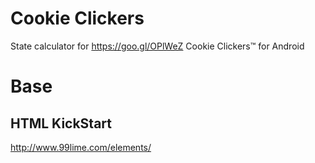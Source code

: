 # Cookie Clickers
State calculator for https://goo.gl/OPlWeZ Cookie Clickers™ for Android

# Base
## HTML KickStart
http://www.99lime.com/elements/
